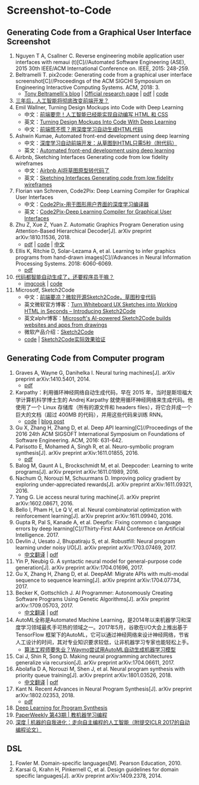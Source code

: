 # Screenshot-to-Code

## Generating Code from a Graphical User Interface Screenshot

1. Nguyen T A, Csallner C. Reverse engineering mobile application user interfaces with remaui (t)[C]//Automated Software Engineering (ASE), 2015 30th IEEE/ACM International Conference on. IEEE, 2015: 248-259.
1. Beltramelli T. pix2code: Generating code from a graphical user interface screenshot[C]//Proceedings of the ACM SIGCHI Symposium on Engineering Interactive Computing Systems. ACM, 2018: 3.
	- [Tony Beltramelli's blog](http://www.tonybeltramelli.com/) | [Official research page](https://uizard.io/research/) | [pdf](https://arxiv.org/abs/1705.07962) | [code](https://github.com/tonybeltramelli/pix2code)
1. [三年后，人工智能将彻底改变前端开发？](https://mp.weixin.qq.com/s?__biz=MjM5MjAwODM4MA==&mid=2650693207&idx=1&sn=4aafb589fc3cc824d6fb6a876b074f0f&scene=21#wechat_redirect)
1. Emil Wallner, Turning Design Mockups into Code with Deep Learning
	- 中文：[前端要完！人工智能已经能实现自动编写 HTML 和 CSS](https://mp.weixin.qq.com/s/7utZtdK9yc-Krwcofe0csw)
	- 英文：[Turning Design Mockups Into Code With Deep Learning](https://blog.floydhub.com/turning-design-mockups-into-code-with-deep-learning/)
	- 中文：[前端慌不慌？用深度学习自动生成HTML代码](https://mp.weixin.qq.com/s?__biz=MzA3MzI4MjgzMw==&mid=2650736115&idx=1&sn=f09f01e162a82f8778c6fb5fdb127872&chksm=871ac18db06d489bf2936ba7b1ba795bb5d9e97ed5807e12f0a6c8e294f1fd42cff132eb876a&scene=21#wechat_redirect)
1. Ashwin Kumae, Automated front-end development using deep learning
	- 中文：[深度学习自动前端开发：从草图到HTML只需5秒（附代码）](https://zhuanlan.zhihu.com/p/35177965)
	- 英文：[Automated front-end development using deep learning](https://blog.insightdatascience.com/automated-front-end-development-using-deep-learning-3169dd086e82)
1. Airbnb, Sketching Interfaces Generating code from low fidelity wireframes
	- 中文：[Airbnb AI将草图原型转代码了](https://zhuanlan.zhihu.com/p/31790771)
	- 英文：[Sketching Interfaces Generating code from low fidelity wireframes](https://airbnb.design/sketching-interfaces/)
1. Florian van Schreven, Code2Pix: Deep Learning Compiler for Graphical User Interfaces
	- 中文：[Code2Pix-用于图形用户界面的深度学习编译器](https://zhuanlan.zhihu.com/p/48039719)
	- 英文：[Code2Pix-Deep Learning Compiler for Graphical User Interfaces](https://uizard.io/blog/code2pix-deep-learning-compiler-for-graphical-user-interfaces/)
1. Zhu Z, Xue Z, Yuan Z. Automatic Graphics Program Generation using Attention-Based Hierarchical Decoder[J]. arXiv preprint arXiv:1810.11536, 2018.
	- [pdf](https://arxiv.org/abs/1810.11536) | [code](https://github.com/ZhihaoZhu/Auto-GUI-Code-Generation) | [中文](https://mp.weixin.qq.com/s/OgsX0FnEuDQaK_5BFoc12A)
1. Ellis K, Ritchie D, Solar-Lezama A, et al. Learning to infer graphics programs from hand-drawn images[C]//Advances in Neural Information Processing Systems. 2018: 6060-6069.
	- [pdf](https://arxiv.org/abs/1707.09627)
1. [代码都智能自动生成了，还要程序员干嘛？](https://mp.weixin.qq.com/s/_sK631PozCQhPpV6lX-90w)
	- [imgcook](https://imgcook.taobao.org/) | [code](https://github.com/taobaofed/imgcook)
1. Microsotf, Sketch2Code
	- 中文：[前端要凉？微软开源Sketch2Code，草图秒变代码](https://mp.weixin.qq.com/s/mT-274svZ6i5ZQ9EVjxw7g)
	- 英文微软官方博客：[Turn Whiteboard UX Sketches into Working HTML in Seconds – Introducing Sketch2Code](https://blogs.technet.microsoft.com/machinelearning/2018/08/30/turn-whiteboard-ux-sketches-into-working-html-in-seconds-introducing-sketch2code/)
	- 英文alphr博客：[Microsoft's AI-powered Sketch2Code builds websites and apps from drawings](https://www.alphr.com/microsoft/1009840/microsofts-ai-sketch2code-builds-websites)
	- 微软产品介绍：[Sketch2Code](https://www.ailab.microsoft.com/experiments/sketch2code)
	- [code](https://github.com/Microsoft/ailab/tree/master/Sketch2Code) | [Sketch2Code实际效果验证](https://sketch2code.azurewebsites.net/)

## Generating Code from Computer program

1. Graves A, Wayne G, Danihelka I. Neural turing machines[J]. arXiv preprint arXiv:1410.5401, 2014.
	- [pdf](https://arxiv.org/abs/1410.5401)
1. Karpathy：利用循环神经网络自动生成代码，早在 2015 年，当时是斯坦福大学计算机科学博士生的 Andrej Karpathy 就使用循环神经网络来生成代码。他使用了一个 Linux 存储库（所有的源文件和 headers files），将它合并成一个巨大的文档（超过 400MB 的代码），并用这些代码来训练 RNN。
	- [code](https://github.com/karpathy/char-rnn) | [blog post](http://karpathy.github.io/2015/05/21/rnn-effectiveness/)
1. Gu X, Zhang H, Zhang D, et al. Deep API learning[C]//Proceedings of the 2016 24th ACM SIGSOFT International Symposium on Foundations of Software Engineering. ACM, 2016: 631-642.
1. Parisotto E, Mohamed A, Singh R, et al. Neuro-symbolic program synthesis[J]. arXiv preprint arXiv:1611.01855, 2016.
	- [pdf](https://arxiv.org/abs/1611.01855)
1. Balog M, Gaunt A L, Brockschmidt M, et al. Deepcoder: Learning to write programs[J]. arXiv preprint arXiv:1611.01989, 2016.
1. Nachum O, Norouzi M, Schuurmans D. Improving policy gradient by exploring under-appreciated rewards[J]. arXiv preprint arXiv:1611.09321, 2016.
1. Yang G. Lie access neural turing machine[J]. arXiv preprint arXiv:1602.08671, 2016.
1. Bello I, Pham H, Le Q V, et al. Neural combinatorial optimization with reinforcement learning[J]. arXiv preprint arXiv:1611.09940, 2016.
1. Gupta R, Pal S, Kanade A, et al. Deepfix: Fixing common c language errors by deep learning[C]//Thirty-First AAAI Conference on Artificial Intelligence. 2017. 
1. Devlin J, Uesato J, Bhupatiraju S, et al. Robustfill: Neural program learning under noisy I/O[J]. arXiv preprint arXiv:1703.07469, 2017.
	- [中文翻译](https://mp.weixin.qq.com/s/MbzR8u79-dbQphPGuXS5DA) | [pdf](https://arxiv.org/abs/1703.07469)
1. Yin P, Neubig G. A syntactic neural model for general-purpose code generation[J]. arXiv preprint arXiv:1704.01696, 2017.
1. Gu X, Zhang H, Zhang D, et al. DeepAM: Migrate APIs with multi-modal sequence to sequence learning[J]. arXiv preprint arXiv:1704.07734, 2017.
1. Becker K, Gottschlich J. AI Programmer: Autonomously Creating Software Programs Using Genetic Algorithms[J]. arXiv preprint arXiv:1709.05703, 2017.
	- [中文翻译](https://mp.weixin.qq.com/s/fCrJ4aJmwe57tt9_VmEZhA) | [pdf](https://arxiv.org/abs/1709.05703)
1. AutoML全称是Automated Machine Learning，是2014年以来机器学习和深度学习领域最炙手可热的领域之一。2017年5月，谷歌在I/O大会上推出基于TensorFlow 框架下的AutoML，它可以通过神经网络来设计神经网络，节省人工设计的时间，其对专业知识要求较低，让非机器学习专家也能轻松上手。
	- [算法工程师要失业？Waymo尝试用AutoML自动生成机器学习模型](https://mp.weixin.qq.com/s/tPxcVGsXL1yQO97BEiCefA)
1. Cai J, Shin R, Song D. Making neural programming architectures generalize via recursion[J]. arXiv preprint arXiv:1704.06611, 2017.
1. Abolafia D A, Norouzi M, Shen J, et al. Neural program synthesis with priority queue training[J]. arXiv preprint arXiv:1801.03526, 2018.
	- [中文翻译](https://mp.weixin.qq.com/s/MkXBtGq4xt5YOh1-uhMBbg) | [pdf](https://arxiv.org/abs/1801.03526)
1. Kant N. Recent Advances in Neural Program Synthesis[J]. arXiv preprint arXiv:1802.02353, 2018.
	- [pdf](https://arxiv.org/abs/1802.02353) 
1. [Deep Learning for Program Synthesis](https://www.microsoft.com/en-us/research/blog/deep-learning-program-synthesis/)
1. [PaperWeekly 第43期 | 教机器学习编程](https://mp.weixin.qq.com/s/HD370E4cCYvy_pdEKAvLIA)
1. [深度 | 机器的自我进化：走向自主编程的人工智能（附提交ICLR 2017的自动编程论文）](https://mp.weixin.qq.com/s/lm2GEBt09wU_Q6vN_nnxqw)

## DSL
1. Fowler M. Domain-specific languages[M]. Pearson Education, 2010.
1. Karsai G, Krahn H, Pinkernell C, et al. Design guidelines for domain specific languages[J]. arXiv preprint arXiv:1409.2378, 2014.